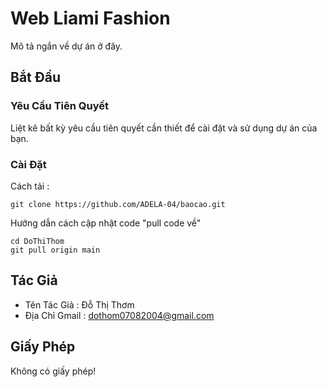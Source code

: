# Web Liami Fashion

Mô tả ngắn về dự án ở đây.

## Bắt Đầu

### Yêu Cầu Tiên Quyết

Liệt kê bất kỳ yêu cầu tiên quyết cần thiết để cài đặt và sử dụng dự án của bạn.

### Cài Đặt
Cách tải :
```
git clone https://github.com/ADELA-04/baocao.git
```
Hướng dẫn cách cập nhật code "pull code về"
```
cd DoThiThom
git pull origin main
```

## Tác Giả

- Tên Tác Giả : Đỗ Thị Thơm
- Địa Chỉ Gmail : dothom07082004@gmail.com

## Giấy Phép

Không có giấy phép!

